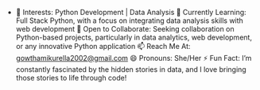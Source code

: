 - 👀 Interests: Python Development | Data Analysis
🌱 Currently Learning: Full Stack Python, with a focus on integrating data analysis skills with web development
💞️ Open to Collaborate: Seeking collaboration on Python-based projects, particularly in data analytics, web development, or any innovative Python application
📫 Reach Me At: gowthamikurella2002@gmail.com
😄 Pronouns: She/Her
⚡ Fun Fact: I’m constantly fascinated by the hidden stories in data, and I love bringing those stories to life through code!

<!---
kurellagowthami/kurellagowthami is a ✨ special ✨ repository because its `README.md` (this file) appears on your GitHub profile.
You can click the Preview link to take a look at your changes.
--->
